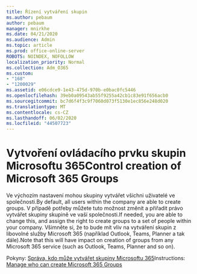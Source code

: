 ```yaml
---
title: Řízení vytváření skupin
ms.author: pebaum
author: pebaum
manager: mnirkhe
ms.date: 04/21/2020
ms.audience: Admin
ms.topic: article
ms.prod: office-online-server
ROBOTS: NOINDEX, NOFOLLOW
localization_priority: Normal
ms.collection: Adm_O365
ms.custom:
- "168"
- "1200029"
ms.assetid: e06cdce9-1e43-475d-970b-e0bac0fc5446
ms.openlocfilehash: 39eb0a09543ab55f9255a42cb1c83e91f656acb0
ms.sourcegitcommit: bc7d6f4f3c9f7060d073f5130e1ec856e248d020
ms.translationtype: MT
ms.contentlocale: cs-CZ
ms.lasthandoff: 06/02/2020
ms.locfileid: "44507723"
---
```

# <a name="control-creation-of-microsoft-365-groups"></a><span data-ttu-id="bda16-102">Vytvoření ovládacího prvku skupin Microsoftu 365</span><span class="sxs-lookup"><span data-stu-id="bda16-102">Control creation of Microsoft 365 Groups</span></span>

<span data-ttu-id="bda16-103">Ve výchozím nastavení mohou skupiny vytvářet všichni uživatelé ve společnosti.</span><span class="sxs-lookup"><span data-stu-id="bda16-103">By default, all users within the company are able to create groups.</span></span> <span data-ttu-id="bda16-104">V případě potřeby můžete tuto možnost změnit a přiřadit právo vytvářet skupiny skupině ve vaší společnosti.</span><span class="sxs-lookup"><span data-stu-id="bda16-104">If needed, you are able to change this, and assign the right to create groups to a set of people within your company.</span></span> <span data-ttu-id="bda16-105">Všimněte si, že to bude mít vliv na vytváření skupin z libovolné služby Microsoft 365 (například Outlook, Teams, Planner a tak dále).</span><span class="sxs-lookup"><span data-stu-id="bda16-105">Note that this will have impact on creation of groups from any Microsoft 365 service (such as Outlook, Teams, Planner and so on).</span></span>
  
<span data-ttu-id="bda16-106">Pokyny: [Správa, kdo může vytvářet skupiny Microsoftu 365](https://docs.microsoft.com/microsoft-365/admin/create-groups/manage-creation-of-groups)</span><span class="sxs-lookup"><span data-stu-id="bda16-106">Instructions: [Manage who can create Microsoft 365 Groups](https://docs.microsoft.com/microsoft-365/admin/create-groups/manage-creation-of-groups)</span></span>
